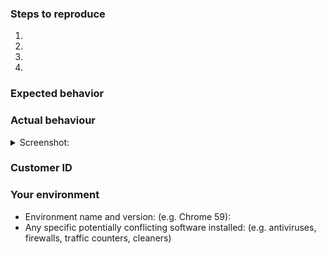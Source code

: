 <!--- Help us to avoid duplicate reports, make sure you have searched through existing issues before submitting a new one-->


<!--- If you are requesting a new feature, tell us how it should work in free form-->
<!--- If you are reporting a bug, submit the detailed description using the template below-->

### Steps to reproduce
<!--- Provide a link to a live example or a clear set of steps to reproduce the issue-->
1.
2.
3.
4.

### Expected behavior
<!--- Tell us what should happen -->

### Actual behaviour
<!--- Tell us what happens instead -->


<details><summary>Screenshot:</summary>

<!--- drag and drop, upload or paste your screenshot to this area-->

</details>


### Customer ID 
<!--- Send us a diagnostic report through the application, click on the gear icon in the app's main window, and choose "Support". You will get an auto-reply with you Customer ID after sending a report -->

### Your environment
<!--- Please include all relevant details about the environment you experienced the bug in -->
* Environment name and version: (e.g. Chrome 59):
* Any specific potentially conflicting software installed: (e.g. antiviruses, firewalls, traffic counters, cleaners)
